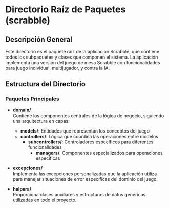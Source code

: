 # Directorio Raíz de Paquetes (scrabble)

## Descripción General

Este directorio es el paquete raíz de la aplicación Scrabble, que contiene todos los subpaquetes y clases que componen el sistema. La aplicación implementa una versión del juego de mesa Scrabble con funcionalidades para juego individual, multijugador, y contra la IA.

## Estructura del Directorio

### Paquetes Principales

- **domain/**  
  Contiene los componentes centrales de la lógica de negocio, siguiendo una arquitectura en capas:
  
  - **models/**: Entidades que representan los conceptos del juego
  - **controllers/**: Lógica que coordina las operaciones entre modelos
    - **subcontrollers/**: Controladores específicos para diferentes funcionalidades
      - **managers/**: Componentes especializados para operaciones específicas

- **excepciones/**  
  Implementa las excepciones personalizadas que la aplicación utiliza para manejar situaciones de error específicas del dominio del juego.

- **helpers/**  
  Proporciona clases auxiliares y estructuras de datos genéricas utilizadas en todo el proyecto.


